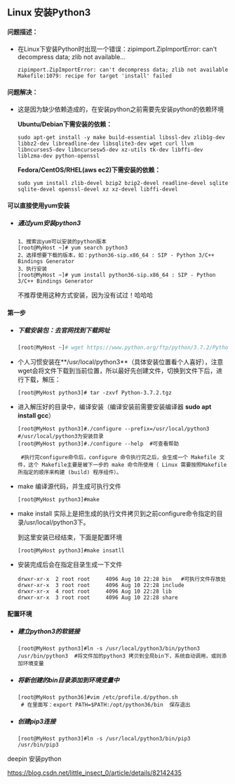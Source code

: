 ## Linux 安装Python3



#### 问题描述：

- 在Linux下安装Python时出现一个错误：zipimport.ZipImportError: can't decompress data; zlib not available...

  ```
  zipimport.ZipImportError: can't decompress data; zlib not available
  Makefile:1079: recipe for target 'install' failed
  ```

#### 问题解决：

- 这是因为缺少依赖造成的，在安装python之前需要先安装python的依赖环境

  **Ubuntu/Debian下需安装的依赖：**

  ```shell
  sudo apt-get install -y make build-essential libssl-dev zlib1g-dev libbz2-dev libreadline-dev libsqlite3-dev wget curl llvm libncurses5-dev libncursesw5-dev xz-utils tk-dev libffi-dev liblzma-dev python-openssl
  ```

  **Fedora/CentOS/RHEL(aws ec2)下需安装的依赖：**

  ```shell
  sudo yum install zlib-devel bzip2 bzip2-devel readline-devel sqlite sqlite-devel openssl-devel xz xz-devel libffi-devel
  ```



#### 可以直接使用yum安装

- ##### 通过yum安装python3

  ```
  1、搜索出yum可以安装的python版本
  [root@MyHost ~]# yum search python3
  2、选择想要下载的版本，如：python36-sip.x86_64 : SIP - Python 3/C++ Bindings Generator
  3、执行安装
  [root@MyHost ~]# yum install python36-sip.x86_64 : SIP - Python 3/C++ Bindings Generator
  ```

  不推荐使用这种方式安装，因为没有试过！哈哈哈



#### 第一步

- ##### 下载安装包：去官网找到下载网址

  ```python
  [root@MyHost ~]# wget https://www.python.org/ftp/python/3.7.2/Python-3.7.2.tgz
  ```

- 个人习惯安装在**/usr/local/python3**（具体安装位置看个人喜好），注意wget会将文件下载到当前位置，所以最好先创建文件，切换到文件下后，进行下载，解压：

  ```shell
  [root@MyHost python3]# tar -zxvf Python-3.7.2.tgz 
  ```

- 进入解压好的目录中，编译安装（编译安装前需要安装编译器 **sudo apt install gcc**）

  ```shell
  [root@MyHost python3]#./configure --prefix=/usr/local/python3   #/usr/local/python3为安装目录
  [root@MyHost python3]#./configure --help  #可查看帮助
  
   #执行完configure命令后，configure 命令执行完之后，会生成一个 Makefile 文件，这个 Makefile主要是被下一步的 make 命令所使用（ Linux 需要按照Makefile 所指定的顺序来构建 (build) 程序组件）。
  ```

- make 编译源代码，并生成可执行文件

  ```shell
  [root@MyHost python3]#make
  ```

- make install 实际上是把生成的执行文件拷贝到之前configure命令指定的目录/usr/local/python3下。

  到这里安装已经结束，下面是配置环境

  ```shell
  [root@MyHost python3]#make insatll
  ```

- 安装完成后会在指定目录生成一下文件

  ```shell
  drwxr-xr-x  2 root root     4096 Aug 10 22:28 bin   #可执行文件存放处
  drwxr-xr-x  3 root root     4096 Aug 10 22:28 include
  drwxr-xr-x  4 root root     4096 Aug 10 22:28 lib
  drwxr-xr-x  3 root root     4096 Aug 10 22:28 share
  ```



#### 配置环境

- ##### **建立python3的软链接**

  ```shell
  [root@MyHost python3]#ln -s /usr/local/python3/bin/python3 /usr/bin/python3  #将文件加的python3 拷贝到全局bin下，系统自动调用，或则添加环境变量
  ```

- ##### 将新创建的bin目录添加到环境变量中

  ```shell
  [root@MyHost python36]#vim /etc/profile.d/python.sh
   # 在里面写：export PATH=$PATH:/opt/python36/bin  保存退出
  ```

- ##### 创建pip3连接

  ```shell
  [root@MyHost python3]#ln -s /usr/local/python3/bin/pip3 /usr/bin/pip3
  ```




deepin 安装python

 https://blog.csdn.net/little_insect_0/article/details/82142435 